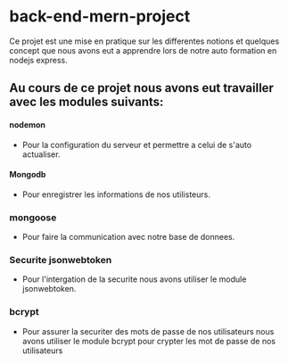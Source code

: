 # back-end-mern-project
Ce projet est une mise en pratique sur les differentes notions et quelques concept que nous avons eut a apprendre lors de notre auto formation en nodejs express.
## Au cours de ce projet nous avons eut travailler avec les modules suivants:
#### nodemon
- Pour la configuration du serveur et permettre a celui de s'auto actualiser.
#### Mongodb
- Pour enregistrer les informations de nos utilisteurs.
### mongoose
- Pour faire la communication avec notre base de donnees.
### Securite jsonwebtoken
- Pour l'intergation de la securite nous avons utiliser le module jsonwebtoken.
### bcrypt
- Pour assurer la securiter des mots de passe de nos utilisateurs nous avons utiliser le module bcrypt pour crypter les mot de passe de nos utilisateurs
